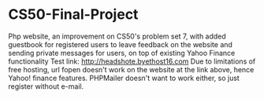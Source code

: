 CS50-Final-Project
==================

Php website, an improvement on CS50's problem set 7,  with added guestbook for registered users to leave feedback on the website and sending private messages for users, on top of existing Yahoo Finance functionality
Test link: http://headshote.byethost16.com
Due to limitations of free hosting, url fopen doesn't work on the website at the link above, hence Yahoo! finance features. PHPMailer doesn't want to work either, so just register without e-mail.
